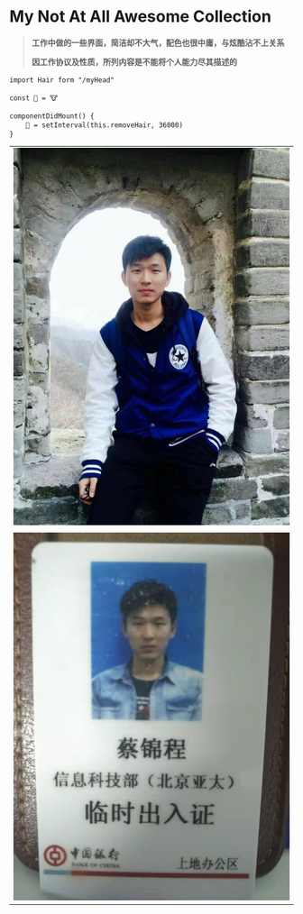 # My Not At All Awesome Collection

> **工作中做的一些界面，简洁却不大气，配色也很中庸，与炫酷沾不上关系**
>
> **因工作协议及性质，所列内容是不能将个人能力尽其描述的**

```
import Hair form "/myHead"

const 👴 = 🐮

componentDidMount() {
    👦 = setInterval(this.removeHair, 36000)
}
```

|  |
| :--- |
| ![](/assets/I-am/2.jpg) |
|  |
| ![](/assets/I-am/1.jpg) |



